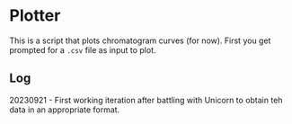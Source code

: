# Plotter

This is a script that plots chromatogram curves (for now). First you get prompted for a `.csv` file as input to plot.

## Log

20230921 - First working iteration after battling with Unicorn to obtain teh data in an appropriate format.
